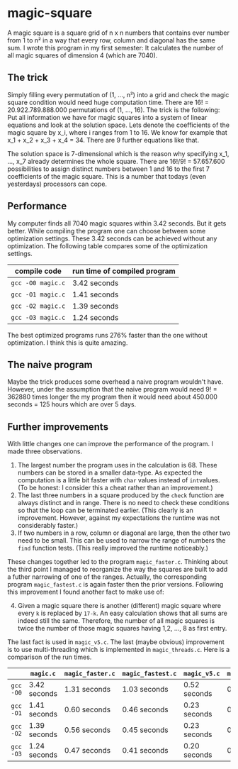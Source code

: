 # magic-square

A magic square is a square grid of n x n numbers that contains ever number from 1 to n² in a way that every row, column and diagonal has the same sum. I wrote this program in my first semester: It calculates the number of all magic squares of dimension 4 (which are 7040).

## The trick

Simply filling every permutation of (1, ..., n²) into a grid and check the magic square condition would need huge computation time. There are 16! = 20.922.789.888.000 permutations of (1, ..., 16). The trick is the following: Put all information we have for magic squares into a system of linear equations and look at the solution space. Lets denote the coefficients of the magic square by x_i, where i ranges from 1 to 16. We know for example that x_1 + x_2 + x_3 + x_4 = 34. There are 9 further equations like that.

The solution space is 7-dimensional which is the reason why specifying x_1, ..., x_7 already determines the whole square. There are 16!/9! = 57.657.600 possibilities to assign distinct numbers between 1 and 16 to the first 7 coefficients of the magic square. This is a number that todays (even yesterdays) processors can cope.

## Performance

My computer finds all 7040 magic squares within 3.42 seconds. But it gets better. While compiling the program one can choose between some optimization settings. These 3.42 seconds can be achieved without any optimization. The following table compares some of the optimization settings.

compile code | run time of compiled program
-------------|-----------------------------
`gcc -O0 magic.c` | 3.42 seconds
`gcc -O1 magic.c` | 1.41 seconds
`gcc -O2 magic.c` | 1.39 seconds
`gcc -O3 magic.c` | 1.24 seconds

The best optimized programs runs 276% faster than the one without optimization. I think this is quite amazing.

## The naive program

Maybe the trick produces some overhead a naive program wouldn't have. However, under the assumption that the naive program would need 9! = 362880 times longer the my program then it would need about 450.000 seconds = 125 hours which are over 5 days.

## Further improvements

With little changes one can improve the performance of the program. I made three observations.

1. The largest number the program uses in the calculation is 68. These numbers can be stored in a smaller data-type. As expected the computation is a little bit faster with `char` values instead of `int`values. (To be honest: I consider this a cheat rather than an improvement.)
2. The last three numbers in a square produced by the `check` function are always distinct and in range. There is no need to check these conditions so that the loop can be terminated earlier. (This clearly is an improvement. However, against my expectations the runtime was not considerably faster.)
3. If two numbers in a row, column or diagonal are large, then the other two need to be small. This can be used to narrow the range of numbers the `find` function tests. (This really improved the runtime noticeably.)

These changes together led to the program `magic_faster.c`. Thinking about the third point I managed to reorganize the way the squares are built to add a futher narrowing of one of the ranges. Actually, the corresponding program `magic_fastest.c` is again faster then the prior versions. Following this improvement I found another fact to make use of:

4. Given a magic square there is another (different) magic square where every `k` is replaced by `17-k`. An easy calculation shows that all sums are indeed still the same. Therefore, the number of all magic squares is twice the number of those magic squares having 1,2, ..., 8 as first entry.

The last fact is used in `magic_v5.c`. The last (maybe obvious) improvement is to use multi-threading which is implemented in `magic_threads.c`. Here is a comparison of the run times.

` `       | `magic.c` | `magic_faster.c` | `magic_fastest.c` | `magic_v5.c` | `magic_threads.c`
----------|-----------|------------------|-------------------|--------------|------------------
`gcc -O0` | 3.42 seconds | 1.31 seconds | 1.03 seconds | 0.52 seconds | 0.19 seconds
`gcc -O1` | 1.41 seconds | 0.60 seconds | 0.46 seconds | 0.23 seconds | 0.09 seconds
`gcc -O2` | 1.39 seconds | 0.56 seconds | 0.45 seconds | 0.23 seconds | 0.09 seconds
`gcc -O3` | 1.24 seconds | 0.47 seconds | 0.41 seconds | 0.20 seconds | 0.08 seconds

